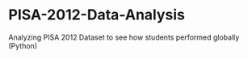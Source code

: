 # PISA-2012-Data-Analysis
Analyzing PISA 2012 Dataset to see how students performed globally (Python)
